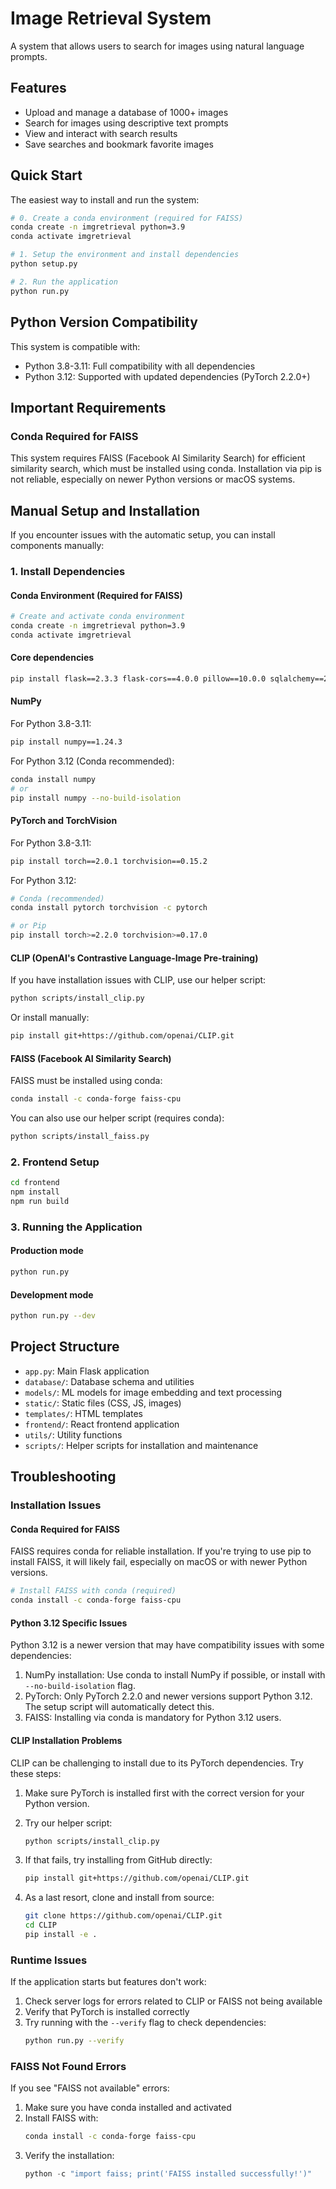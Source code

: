 # Image Retrieval System

A system that allows users to search for images using natural language prompts.

## Features
- Upload and manage a database of 1000+ images
- Search for images using descriptive text prompts
- View and interact with search results
- Save searches and bookmark favorite images

## Quick Start

The easiest way to install and run the system:

```bash
# 0. Create a conda environment (required for FAISS)
conda create -n imgretrieval python=3.9
conda activate imgretrieval

# 1. Setup the environment and install dependencies
python setup.py

# 2. Run the application
python run.py
```

## Python Version Compatibility

This system is compatible with:
- Python 3.8-3.11: Full compatibility with all dependencies
- Python 3.12: Supported with updated dependencies (PyTorch 2.2.0+)

## Important Requirements

### Conda Required for FAISS
This system requires FAISS (Facebook AI Similarity Search) for efficient similarity search, which must be installed using conda. 
Installation via pip is not reliable, especially on newer Python versions or macOS systems.

## Manual Setup and Installation

If you encounter issues with the automatic setup, you can install components manually:

### 1. Install Dependencies

#### Conda Environment (Required for FAISS)
```bash
# Create and activate conda environment
conda create -n imgretrieval python=3.9
conda activate imgretrieval
```

#### Core dependencies
```bash
pip install flask==2.3.3 flask-cors==4.0.0 pillow==10.0.0 sqlalchemy==2.0.20 python-dotenv==1.0.0
```

#### NumPy
For Python 3.8-3.11:
```bash
pip install numpy==1.24.3
```

For Python 3.12 (Conda recommended):
```bash
conda install numpy
# or
pip install numpy --no-build-isolation
```

#### PyTorch and TorchVision
For Python 3.8-3.11:
```bash
pip install torch==2.0.1 torchvision==0.15.2
```

For Python 3.12:
```bash
# Conda (recommended)
conda install pytorch torchvision -c pytorch

# or Pip
pip install torch>=2.2.0 torchvision>=0.17.0
```

#### CLIP (OpenAI's Contrastive Language-Image Pre-training)
If you have installation issues with CLIP, use our helper script:
```bash
python scripts/install_clip.py
```

Or install manually:
```bash
pip install git+https://github.com/openai/CLIP.git
```

#### FAISS (Facebook AI Similarity Search)
FAISS must be installed using conda:

```bash
conda install -c conda-forge faiss-cpu
```

You can also use our helper script (requires conda):
```bash
python scripts/install_faiss.py
```

### 2. Frontend Setup

```bash
cd frontend
npm install
npm run build
```

### 3. Running the Application

#### Production mode
```bash
python run.py
```

#### Development mode
```bash
python run.py --dev
```

## Project Structure
- `app.py`: Main Flask application
- `database/`: Database schema and utilities
- `models/`: ML models for image embedding and text processing
- `static/`: Static files (CSS, JS, images)
- `templates/`: HTML templates
- `frontend/`: React frontend application
- `utils/`: Utility functions
- `scripts/`: Helper scripts for installation and maintenance

## Troubleshooting

### Installation Issues

#### Conda Required for FAISS
FAISS requires conda for reliable installation. If you're trying to use pip to install FAISS, it will likely fail, especially on macOS or with newer Python versions.

```bash
# Install FAISS with conda (required)
conda install -c conda-forge faiss-cpu
```

#### Python 3.12 Specific Issues
Python 3.12 is a newer version that may have compatibility issues with some dependencies:

1. NumPy installation: Use conda to install NumPy if possible, or install with `--no-build-isolation` flag.
2. PyTorch: Only PyTorch 2.2.0 and newer versions support Python 3.12. The setup script will automatically detect this.
3. FAISS: Installing via conda is mandatory for Python 3.12 users.

#### CLIP Installation Problems
CLIP can be challenging to install due to its PyTorch dependencies. Try these steps:

1. Make sure PyTorch is installed first with the correct version for your Python version.

2. Try our helper script:
   ```bash
   python scripts/install_clip.py
   ```

3. If that fails, try installing from GitHub directly:
   ```bash
   pip install git+https://github.com/openai/CLIP.git
   ```

4. As a last resort, clone and install from source:
   ```bash
   git clone https://github.com/openai/CLIP.git
   cd CLIP
   pip install -e .
   ```

### Runtime Issues

If the application starts but features don't work:

1. Check server logs for errors related to CLIP or FAISS not being available
2. Verify that PyTorch is installed correctly
3. Try running with the `--verify` flag to check dependencies:
   ```bash
   python run.py --verify
   ```

### FAISS Not Found Errors

If you see "FAISS not available" errors:

1. Make sure you have conda installed and activated
2. Install FAISS with:
   ```bash
   conda install -c conda-forge faiss-cpu
   ```
3. Verify the installation:
   ```python
   python -c "import faiss; print('FAISS installed successfully!')"
   ``` 